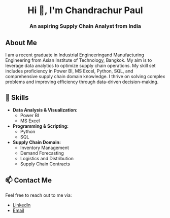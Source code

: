 <h1 align="center">Hi 👋, I'm Chandrachur Paul</h1>
<h3 align="center">An aspiring Supply Chain Analyst from India</h3>

## About Me

I am a recent graduate in Industrial Engineeringand Manufacturing Engineering from Asian Institute of Technology, Bangkok. My aim is to leverage data analytics to optimize supply chain operations. My skill set includes proficiency in Power BI, MS Excel, Python, SQL, and comprehensive supply chain domain knowledge. I thrive on solving complex problems and improving efficiency through data-driven decision-making.

## 🔧 Skills

- **Data Analysis & Visualization:**
  - Power BI
  - MS Excel
- **Programming & Scripting:**
  - Python
  - SQL
- **Supply Chain Domain:**
  - Inventory Management
  - Demand Forecasting
  - Logistics and Distribution
  - Supply Chain Contracts



## 📫 Contact Me

Feel free to reach out to me via:

- [LinkedIn](https://www.linkedin.com/in/chandrachurp)
- [Email](mailto:chandrachurpaul123@gmail.com)




